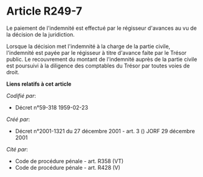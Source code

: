 # Article R249-7

Le paiement de l'indemnité est effectué par le régisseur d'avances au vu de la décision de la juridiction.

Lorsque la décision met l'indemnité à la charge de la partie civile, l'indemnité est payée par le régisseur à titre d'avance
faite par le Trésor public. Le recouvrement du montant de l'indemnité auprès de la partie civile est poursuivi à la diligence
des comptables du Trésor par toutes voies de droit.

**Liens relatifs à cet article**

_Codifié par_:

  - Décret n°59-318 1959-02-23

_Créé par_:

  - Décret n°2001-1321 du 27 décembre 2001 - art. 3 () JORF 29 décembre 2001

_Cité par_:

  - Code de procédure pénale - art. R358 (VT)
  - Code de procédure pénale - art. R428 (V)
